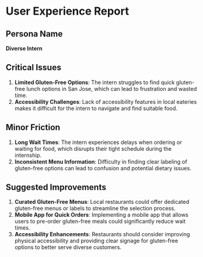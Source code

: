 # User Experience Report

## Persona Name
**Diverse Intern**

## Critical Issues
1. **Limited Gluten-Free Options**: The intern struggles to find quick gluten-free lunch options in San Jose, which can lead to frustration and wasted time.
2. **Accessibility Challenges**: Lack of accessibility features in local eateries makes it difficult for the intern to navigate and find suitable food.

## Minor Friction
1. **Long Wait Times**: The intern experiences delays when ordering or waiting for food, which disrupts their tight schedule during the internship.
2. **Inconsistent Menu Information**: Difficulty in finding clear labeling of gluten-free options can lead to confusion and potential dietary issues.

## Suggested Improvements
1. **Curated Gluten-Free Menus**: Local restaurants could offer dedicated gluten-free menus or labels to streamline the selection process.
2. **Mobile App for Quick Orders**: Implementing a mobile app that allows users to pre-order gluten-free meals could significantly reduce wait times.
3. **Accessibility Enhancements**: Restaurants should consider improving physical accessibility and providing clear signage for gluten-free options to better serve diverse customers.